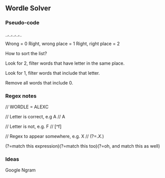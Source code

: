 ## Wordle Solver

### Pseudo-code

`_`,`_`,`_`,`_`,`_`

Wrong = 0
Right, wrong place = 1
Right, right place = 2

How to sort the list?

Look for 2, filter words that have letter in the same place.

Look for 1, filter words that include that letter.

Remove all words that include 0.

### Regex notes

// WORDLE = ALEXC

// Letter is correct, e.g A
// A

// Letter is not, e.g. F
// [^f]

// Regex to appear somewhere, e.g. X
// (?=._X._)

(?=match this expression)(?=match this too)(?=oh, and match this as well)

### Ideas

Google Ngram
